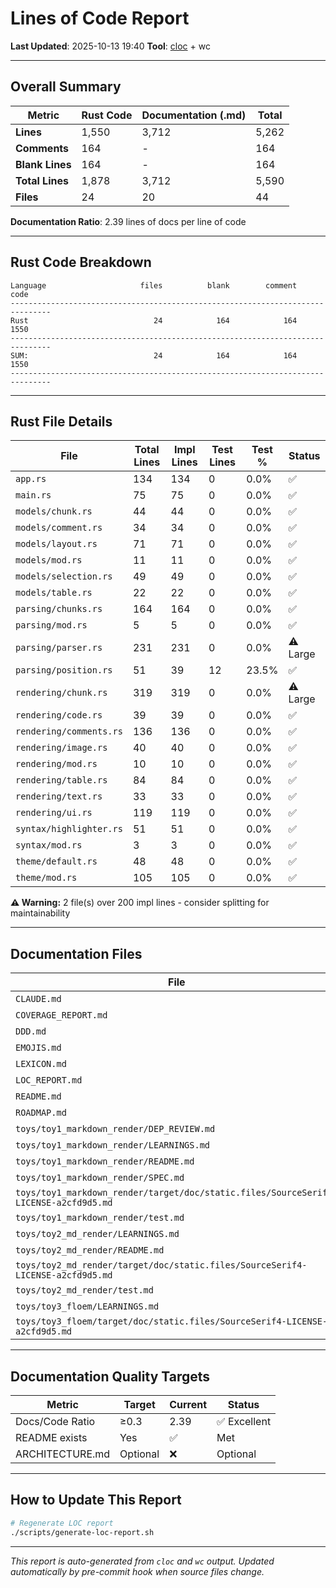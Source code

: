 # Lines of Code Report

**Last Updated**: 2025-10-13 19:40
**Tool**: [cloc](https://github.com/AlDanial/cloc) + wc

---

## Overall Summary

| Metric | Rust Code | Documentation (.md) | Total |
|--------|-----------|---------------------|-------|
| **Lines** | 1,550 | 3,712 | 5,262 |
| **Comments** | 164 | - | 164 |
| **Blank Lines** | 164 | - | 164 |
| **Total Lines** | 1,878 | 3,712 | 5,590 |
| **Files** | 24 | 20 | 44 |

**Documentation Ratio**: 2.39 lines of docs per line of code

---

## Rust Code Breakdown

```
Language                     files          blank        comment           code
-------------------------------------------------------------------------------
Rust                            24            164            164           1550
-------------------------------------------------------------------------------
SUM:                            24            164            164           1550
-------------------------------------------------------------------------------
```

---

## Rust File Details

| File | Total Lines | Impl Lines | Test Lines | Test % | Status |
|------|-------------|------------|------------|--------|--------|
| `app.rs` | 134 | 134 | 0 | 0.0% | ✅ |
| `main.rs` | 75 | 75 | 0 | 0.0% | ✅ |
| `models/chunk.rs` | 44 | 44 | 0 | 0.0% | ✅ |
| `models/comment.rs` | 34 | 34 | 0 | 0.0% | ✅ |
| `models/layout.rs` | 71 | 71 | 0 | 0.0% | ✅ |
| `models/mod.rs` | 11 | 11 | 0 | 0.0% | ✅ |
| `models/selection.rs` | 49 | 49 | 0 | 0.0% | ✅ |
| `models/table.rs` | 22 | 22 | 0 | 0.0% | ✅ |
| `parsing/chunks.rs` | 164 | 164 | 0 | 0.0% | ✅ |
| `parsing/mod.rs` | 5 | 5 | 0 | 0.0% | ✅ |
| `parsing/parser.rs` | 231 | 231 | 0 | 0.0% | ⚠️ Large |
| `parsing/position.rs` | 51 | 39 | 12 | 23.5% | ✅ |
| `rendering/chunk.rs` | 319 | 319 | 0 | 0.0% | ⚠️ Large |
| `rendering/code.rs` | 39 | 39 | 0 | 0.0% | ✅ |
| `rendering/comments.rs` | 136 | 136 | 0 | 0.0% | ✅ |
| `rendering/image.rs` | 40 | 40 | 0 | 0.0% | ✅ |
| `rendering/mod.rs` | 10 | 10 | 0 | 0.0% | ✅ |
| `rendering/table.rs` | 84 | 84 | 0 | 0.0% | ✅ |
| `rendering/text.rs` | 33 | 33 | 0 | 0.0% | ✅ |
| `rendering/ui.rs` | 119 | 119 | 0 | 0.0% | ✅ |
| `syntax/highlighter.rs` | 51 | 51 | 0 | 0.0% | ✅ |
| `syntax/mod.rs` | 3 | 3 | 0 | 0.0% | ✅ |
| `theme/default.rs` | 48 | 48 | 0 | 0.0% | ✅ |
| `theme/mod.rs` | 105 | 105 | 0 | 0.0% | ✅ |

**⚠️ Warning:** 2 file(s) over 200 impl lines - consider splitting for maintainability

---

## Documentation Files

| File | Lines |
|------|-------|
| `CLAUDE.md` | 259 |
| `COVERAGE_REPORT.md` | 94 |
| `DDD.md` | 543 |
| `EMOJIS.md` | 139 |
| `LEXICON.md` | 84 |
| `LOC_REPORT.md` | 112 |
| `README.md` | 79 |
| `ROADMAP.md` | 738 |
| `toys/toy1_markdown_render/DEP_REVIEW.md` | 72 |
| `toys/toy1_markdown_render/LEARNINGS.md` | 90 |
| `toys/toy1_markdown_render/README.md` | 30 |
| `toys/toy1_markdown_render/SPEC.md` | 85 |
| `toys/toy1_markdown_render/target/doc/static.files/SourceSerif4-LICENSE-a2cfd9d5.md` | 98 |
| `toys/toy1_markdown_render/test.md` | 32 |
| `toys/toy2_md_render/LEARNINGS.md` | 500 |
| `toys/toy2_md_render/README.md` | 239 |
| `toys/toy2_md_render/target/doc/static.files/SourceSerif4-LICENSE-a2cfd9d5.md` | 98 |
| `toys/toy2_md_render/test.md` | 97 |
| `toys/toy3_floem/LEARNINGS.md` | 225 |
| `toys/toy3_floem/target/doc/static.files/SourceSerif4-LICENSE-a2cfd9d5.md` | 98 |

---

## Documentation Quality Targets

| Metric | Target | Current | Status |
|--------|--------|---------|--------|
| Docs/Code Ratio | ≥0.3 | 2.39 | ✅ Excellent |
| README exists | Yes | ✅ | Met |
| ARCHITECTURE.md | Optional | ❌ | Optional |

---

## How to Update This Report

```bash
# Regenerate LOC report
./scripts/generate-loc-report.sh
```

---

*This report is auto-generated from `cloc` and `wc` output.*
*Updated automatically by pre-commit hook when source files change.*
